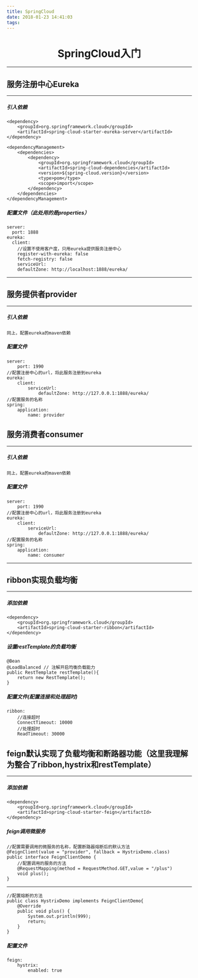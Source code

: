 ```yaml
---
title: SpringCloud
date: 2018-01-23 14:41:03
tags:
---
```

# <center>SpringCloud入门</center>
---
## 服务注册中心Eureka
---
##### 引入依赖
    <dependency>
        <groupId>org.springframework.cloud</groupId>
        <artifactId>spring-cloud-starter-eureka-server</artifactId>
    </dependency>

    <dependencyManagement>
		<dependencies>
			<dependency>
				<groupId>org.springframework.cloud</groupId>
				<artifactId>spring-cloud-dependencies</artifactId>
				<version>${spring-cloud.version}</version>
				<type>pom</type>
				<scope>import</scope>
			</dependency>
		</dependencies>
	</dependencyManagement>
##### 配置文件（此处用的是properties）
    server:
      port: 1888
    eureka:
      client:
        //设置不使用客户度，只用eureka提供服务注册中心
        register-with-eureka: false
        fetch-registry: false
        serviceUrl:
        defaultZone: http://localhost:1888/eureka/
---

## 服务提供者provider
---
##### 引入依赖
    同上，配置eureka的maven依赖

##### 配置文件
    server:
        port: 1990
    //配置注册中心的url，将此服务注册到eureka
    eureka:
        client:
            serviceUrl:
                defaultZone: http://127.0.0.1:1888/eureka/
    //配置服务的名称
    spring:
        application:
            name: provider

## 服务消费者consumer
---
##### 引入依赖
    同上，配置eureka的maven依赖
##### 配置文件
    server:
        port: 1990
    //配置注册中心的url，将此服务注册到eureka
    eureka:
        client:
            serviceUrl:
                defaultZone: http://127.0.0.1:1888/eureka/
    //配置服务的名称
    spring:
        application:
            name: consumer
---
## ribbon实现负载均衡
---
##### 添加依赖
    <dependency>
        <groupId>org.springframework.cloud</groupId>
        <artifactId>spring-cloud-starter-ribbon</artifactId>
    </dependency>
##### 设置restTemplate的负载均衡
    @Bean
    @LoadBalanced // 注解开启均衡负载能力
    public RestTemplate restTemplate(){
        return new RestTemplate();
    }

##### 配置文件(配置连接和处理超时)
    ribbon:
        //连接超时
        ConnectTimeout: 10000
        //处理超时
        ReadTimeout: 30000

## feign默认实现了负载均衡和断路器功能（这里我理解为整合了ribbon,hystrix和restTemplate）
---
##### 添加依赖
    <dependency>
        <groupId>org.springframework.cloud</groupId>
        <artifactId>spring-cloud-starter-feign</artifactId>
    </dependency>
##### feign调用微服务
    //配置需要调用的微服务的名称，配置断路器熔断后的默认方法
    @FeignClient(value = "provider", fallback = HystrixDemo.class)
    public interface FeignClientDemo {
        //配置调用的服务的方法
        @RequestMapping(method = RequestMethod.GET,value = "/plus")
        void plus();
    }
---
    //配置熔断的方法
    public class HystrixDemo implements FeignClientDemo{
        @Override
        public void plus() {
            System.out.println(999);
            return;
        }
    }
##### 配置文件
    feign:
        hystrix:
            enabled: true
